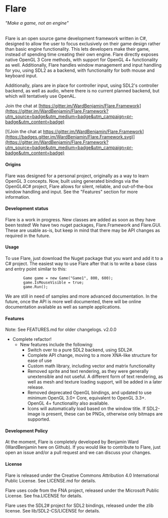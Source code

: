 # Flare
###### "Make a game, not an engine"

Flare is an open source game development framework written in C#, designed to allow the user to focus exclusively on their game design rather than basic engine functionality. This lets developers make their game, instead of spending time creating their own engine. Flare directly exposes native OpenGL 3 Core methods, with support for OpenGL 4+ functionality as well. Additionally, Flare handles window management and input handling for you, using SDL2 as a backend, with functionality for both mouse and keyboard input.

Additionally, plans are in place for controller input, using SDL2's controller backend, as well as audio, where there is no current planned backend, but which will tentatively use OpenAL.

Join the chat at [https://gitter.im/WardBenjamin/Flare.Framework](https://gitter.im/WardBenjamin/Flare.Framework?utm_source=badge&utm_medium=badge&utm_campaign=pr-badge&utm_content=badge)

[![Join the chat at https://gitter.im/WardBenjamin/Flare.Framework](https://badges.gitter.im/WardBenjamin/Flare.Framework.svg)](https://gitter.im/WardBenjamin/Flare.Framework?utm_source=badge&utm_medium=badge&utm_campaign=pr-badge&utm_content=badge)

#### Origins

Flare was designed for a personal project, originally as a way to learn OpenGL 3 concepts. Now, built using generated bindings via the OpenGL4C# project, Flare allows for silent, reliable, and out-of-the-box window handling and input. See the "Features" section for more information.

#### Development status

Flare is a work in progress. New classes are added as soon as they have been tested! We have two nuget packages, Flare.Framework and Flare.GUI. These are usable as-is, but keep in mind that there may be API changes as required in the future.

#### Usage

To use Flare, just download the Nuget package that you want and add it to a C# project. The easiest way to use Flare after that is to write a base class and entry point similar to this:

            Game game = new Game("Game1", 800, 600);
            game.IsMouseVisible = true;
            game.Run();

We are still in need of samples and more advanced documentation. In the future, once the API is more well documented, there will be online documentation available as well as sample applications.

#### Features

Note: See FEATURES.md for older changelogs.
v2.0.0
 - Complete refactor!
   - New features include the following:
     - Switch over to a pure SDL2 backend, using SDL2#.
     - Complete API change, moving to a more XNA-like structure for ease of use
     - Custom math library, including vector and matrix functionality
     - Removed sprite and text rendering, as they were generally unextensible and not useful. A different form of text rendering, as well as mesh and texture loading support, will be added in a later release.
     - Removed deprecated OpenGL bindings, and updated to use minimum OpenGL 3.0+ Core, equivalent to OpenGL 3.3+. OpenGL 4+ functionality also available.
     - Icons will automatically load based on the window title. If SDL2-image is present, these can be PNGs, otherwise only bitmaps are supported.

#### Development Policy

At the moment, Flare is completely developed by Benjamin Ward (WardBenjamin here on Github). If you would like to contribute to Flare, just open an issue and/or a pull request and we can discuss your changes.

#### License

Flare is released under the Creative Commons Attribution 4.0 International Public License. See LICENSE.md for details.

Flare uses code from the FNA project, released under the Microsoft Public License. See fna.LICENSE for details.

Flare uses the SDL2# project for SDL2 bindings, released under the zlib license. See lib/SDL2-CS/LICENSE for details.